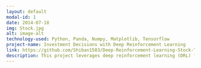 ```yaml
---
layout: default
modal-id: 1
date: 2014-07-18
img: Stock.jpg
alt: image-alt
technology-used: Python, Panda, Numpy, Matplotlib, Tensorflow
project-name: Investment Decisions with Deep Reinforcement Learning
link: https://github.com/Shiban1503/Deep-Reinforcement-Learning-Stock-Trading
description: This project leverages deep reinforcement learning (DRL) for automated stock trading. By integrating multiple data sources including real-time market data, technical indicators, and candlestick patterns, the model creates a dynamic trading strategy. Achieved 20% annual returns in backtesting across 5 years of historical data. Implemented real-time market data processing pipeline handling 1000+ stocks simultaneously.
---
```

